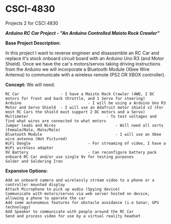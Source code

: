 # CSCI-4830
Projects 2 for CSCI 4830

**_Arduino RC Car Project - "An Arduino Controlled Maisto Rock Crawler"_**

**Base Project Description:**

In this project I want to reverse engineer and disassemble an RC Car and replace it's stock onboard circuit board with an Arduino Uno R3 (and Motor Shield). Once
we have the car's motors/servos taking driving instructions from the Arduino we will incorporate a Bluetooth Module (Xbee Wire Antenna) to communicate with a 
wireless remote (PS2 OR XBOX controller). 

**Concept:**
    We will need:
    
    RC Car					- I have a Maisto Rock Crawler (4WD, 2 DC motors for front and back throttle, and 1 Servo for steering)
    Arduino 	                       	- I will be using a Arduino Uno R3 
    Motor and Servo Shield 	- I will use an Adafruit motor shield v2 (For most RC Cars the shield must support 2 DC motors and a Servo)
    Multimeter 	                              	- To test voltages and find what wires are connected to what motors
    Jumper leads and Wires 							- Will need all sorts (Female/Male, Male/Male)
    Bluetooth Module 								- I will use an Xbee wire antenna (Not Pictured)
    WiFi Dongle							- For streaming of video, I have a WiPi wireless adapter
    9V Battery 							- Can reconfigure battery pack onboard RC Car and/or use single 9v for testing purposes
    Solder and Soldering Iron
    



**Expansive Options:**

    Add an onboard camera and wirelessly stream video to a phone or a controller mounted display
    Attach Microphone to pick up audio (Spying device)  
    Communicate with motors/servos via web server hosted on device, allowing a phone to operate the car
    Add some autonomous features for obstacle avoidance (i.e Sonar, GPS technology) 
    Add Speaker to communicate with people around the RC Car
    Send and process video for use by a virtual reality headset
    




